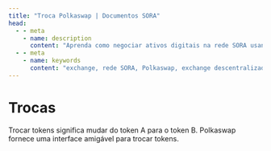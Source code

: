 ```yaml
---
title: "Troca Polkaswap | Documentos SORA"
head:
  - - meta
    - name: description
      content: "Aprenda como negociar ativos digitais na rede SORA usando a bolsa descentralizada Polkaswap. Descubra os benefícios de negociar ativos diretamente na rede, os pares de negociação disponíveis e o processo de execução de uma transação de bolsa com segurança e eficiência."
  - - meta
    - name: keywords
      content: "exchange, rede SORA, Polkaswap, exchange descentralizada, pares de negociação, exchange on-chain, transação de exchange"
---
```


# Trocas

Trocar tokens significa mudar do token A para o token B. Polkaswap fornece uma interface amigável para trocar tokens.

<!-- @include: /pt/snippets/swap-polkaswap.md -->
